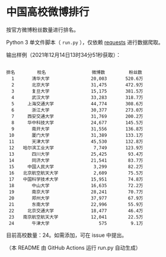 
# 中国高校微博排行

按官方微博粉丝数量进行排名。

Python 3 单文件脚本（ `run.py` ），仅依赖 [requests](https://github.com/psf/requests) 进行数据爬取。

输出样例（2021年12月14日13时34分51秒获取）：

```

排名　　　　　校名　　　　　         微博数         粉丝数
  1　　　　清华大学　　　　         20,003       520.6万
  2　　　　北京大学　　　　         31,475       472.9万
  3　　　　复旦大学　　　　         15,175       381.5万
  4　　　　武汉大学　　　　         33,283       318.7万
  5　　　上海交通大学　　　         44,774       308.6万
  6　　　　浙江大学　　　　         30,377       273.0万
  7　　　西安交通大学　　　         31,769       200.2万
  8　　　华中科技大学　　　         24,677       145.5万
  9　　　　南开大学　　　　         31,556       136.8万
 10　　　　厦门大学　　　　         31,389       133.1万
 11　　　　天津大学　　　　         45,530       132.8万
 12　　哈尔滨工业大学　　　          7,749       123.9万
 13　　　　四川大学　　　　         25,425        93.4万
 14　　　　同济大学　　　　         21,541        83.7万
 15　　　中国人民大学　　　          3,299        82.2万
 16　　北京航空航天大学　　          2,609        75.5万
 17　　中国科学技术大学　　         15,951        74.8万
 18　　　　中山大学　　　　         16,635        72.2万
 19　　　　南京大学　　　　         28,241        70.7万
 20　　　　郑州大学　　　　         37,977        67.9万
 21　　　　东南大学　　　　         22,996        55.9万
 22　　　北京交通大学　　　         18,477        46.4万
 23　　南京航空航天大学　　         12,041        22.5万
 24　　　　牛津大学　　　　            575         9.1万

```

目前高校数量：24。如需添加，可在 issue 中提出。

（本 README 由 GitHub Actions 运行 run.py 自动生成）
